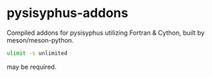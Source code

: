 # pysisyphus-addons
Compiled addons for pysisyphus utilizing Fortran & Cython, built by meson/meson-python.

```bash
ulimit -s unlimited
```
may be required.
